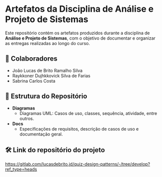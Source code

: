 # Artefatos da Disciplina de Análise e Projeto de Sistemas  

Este repositório contém os artefatos produzidos durante a disciplina de **Análise e Projeto de Sistemas**, com o objetivo de documentar e organizar as entregas realizadas ao longo do curso.  

## 👥 Colaboradores  
- João Lucas de Brito Ramalho Silva 
- Raykkoner Dujhkkovick Silva de Farias
- Sabrina Carlos Costa

## 📂 Estrutura do Repositório  
- **Diagramas**  
  - Diagramas UML: Casos de uso, classes, sequência, atividade, entre outros.  
- **Docs**  
  - Especificações de requisitos, descrição de casos de uso e documentação geral.  

## 🛠️ Link do repositório do projeto
https://gitlab.com/lucasdebrito.jd/quiz-design-patterns/-/tree/develop?ref_type=heads
